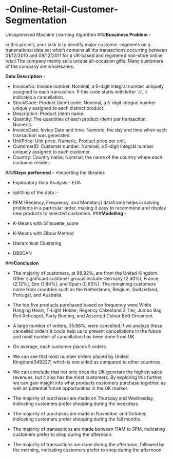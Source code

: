 # -Online-Retail-Customer-Segmentation
Unsupervised Machine Learning Algorithm
###**Bussiness Problem -**

In this project, your task is to identify major customer segments on a transnational data set which contains all the transactions occurring between 01/12/2010 and 09/12/2011 for a UK-based and registered non-store online retail.The company mainly sells unique all-occasion gifts. Many customers of the company are wholesalers.

**Data Description -**
* InvoiceNo: Invoice number. Nominal, a 6-digit integral number uniquely assigned to each transaction. If this code starts with letter 'c', it indicates a cancellation.
* StockCode: Product (item) code. Nominal, a 5-digit integral number uniquely assigned to each distinct product.
* Description: Product (item) name.
* Quantity: The quantities of each product (item) per transaction. Numeric.
* InvoiceDate: Invice Date and time. Numeric, the day and time when each transaction was generated.
* UnitPrice: Unit price. Numeric, Product price per unit.
* CustomerID: Customer number. Nominal, a 5-digit integral number uniquely assigned to each customer.
* Country: Country name. Nominal, the name of the country where each customer resides.

###**Steps performed -**
*Importing the libraries
* Exploratory Data Analysis - EDA
* splitting of the data :-
* RFM (Recency, Frequency, and Monetary) dataframe helps in solving problems in a particular order, making it easy to recommend and display new products to selected customers.
###**Modelling -**

* K-Means with Silhouette_score

* K-Means with Elbow Method

* Hierarchical Clustering

* DBSCAN

###**Conclusion**
* The majority of customers, at 88.92%, are from the United Kingdom. Other significant customer groups include Germany (2.30%), France (2.12%), Eire (1.84%), and Spain (0.63%). The remaining customers come from countries such as the Netherlands, Belgium, Switzerland, Portugal, and Australia.


* The top five products purchased based on frequency were White Hanging Heart, T-Light Holder, Regency Cakestand 3 Tier, Jumbo Bag Red Retrospot, Party Bunting, and Assorted Colour Bird Ornament.


* A large number of orders, 35.86%, were cancelled.If we analyze these cancelled orders it could help us to prevent cancellations in the future and most number of cancellation has been done from UK
 
* On average, each customer places 5 orders.
 
* We can see that most number orders placed by United Kingdom(349227) which is one sided as compared to other countries.


* We can conclude that not only does the UK generate the highest sales revenues, but it also has the most customers. By exploring this further, we can gain insight into what products customers purchase together, as well as potential future opportunities in the UK market.

* The majority of purchases are made on Thursday and Wednesday, indicating customers prefer shopping during the weekdays

* The majority of purchases are made in November and October, indicating customers prefer shopping during the fall months.

* The majority of transactions are made between 11AM to 3PM, indicating customers prefer to shop during the afternoon.

* The majority of transactions are done during the afternoon, followed by the morning, indicating customers prefer to shop during the afternoon.
